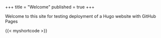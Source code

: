+++
title = "Welcome"
published = true
+++

Welcome to this site for testing deployment of a Hugo website with GitHub Pages

{{< myshortcode >}}